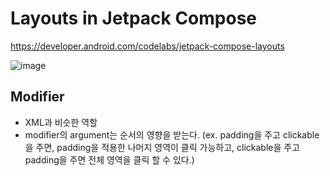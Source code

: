 # Layouts in Jetpack Compose
https://developer.android.com/codelabs/jetpack-compose-layouts


![image](https://user-images.githubusercontent.com/46019755/141700142-d1354fc1-301e-42d5-9a95-a03fde214dcf.png)


## Modifier
- XML과 비슷한 역할
- modifier의 argument는 순서의 영향을 받는다. (ex. padding을 주고 clickable을 주면, padding을 적용한 나머지 영역이 클릭 가능하고, clickable을 주고 padding을 주면 전체 영역을 클릭 할 수 있다.)


